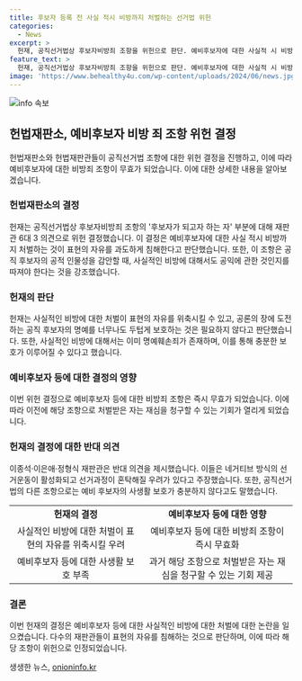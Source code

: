```yaml
---
title: 후보자 등록 전 사실 적시 비방까지 처벌하는 선거법 위헌
categories:
  - News
excerpt: >
  헌재, 공직선거법상 후보자비방죄 조항을 위헌으로 판단. 예비후보자에 대한 사실적 시 비방까지 처벌하는 것은 표현의 자유를 과도하게 침해 판단. 사실 적시 명예훼손죄가 있을 때 공론의 장에 뛰어든 사람의 명예를 더 두텁게 보호할 필요는 없다고 밝혔으며, 해당 조항의 결과는 즉시 무효가 됐다.
feature_text: >
  헌재, 공직선거법상 후보자비방죄 조항을 위헌으로 판단. 예비후보자에 대한 사실적 시 비방까지 처벌하는 것은 표현의 자유를 과도하게 침해 판단. 사실 적시 명예훼손죄가 있을 때 공론의 장에 뛰어든 사람의 명예를 더 두텁게 보호할 필요는 없다고 밝혔으며, 해당 조항의 결과는 즉시 무효가 됐다.
image: 'https://www.behealthy4u.com/wp-content/uploads/2024/06/news.jpg'
---
```


<p><img src="https://www.behealthy4u.com/wp-content/uploads/2024/06/news.jpg" alt="info 속보" /></p>

<h2 data-ke-size="size26">헌법재판소, 예비후보자 비방 죄 조항 위헌 결정</h2>

<p data-ke-size="size16">헌법재판소와 헌법재판관들이 공직선거법 조항에 대한 위헌 결정을 진행하고, 이에 따라 예비후보자에 대한 비방죄 조항이 무효가 되었습니다. 이에 대한 상세한 내용을 알아보겠습니다.</p>

<h3>헌법재판소의 결정</h3>

<p data-ke-size="size16">헌재는 공직선거법상 후보자비방죄 조항의 '후보자가 되고자 하는 자' 부분에 대해 재판관 6대 3 의견으로 위헌 결정했습니다. 이 결정은 예비후보자에 대한 사실 적시 비방까지 처벌하는 것이 표현의 자유를 과도하게 침해한다고 판단했습니다. 또한, 이 조항은 공직 후보자의 공적 인물성을 감안할 때, 사실적인 비방에 대해서도 공익에 관한 것인지를 따져야 한다는 것을 강조했습니다.</p>

<h3>헌재의 판단</h3>

<p data-ke-size="size16">헌재는 사실적인 비방에 대한 처벌이 표현의 자유를 위축시킬 수 있고, 공론의 장에 도전하는 공직 후보자의 명예를 너무나도 두텁게 보호하는 것은 필요하지 않다고 판단했습니다. 또한, 사실적인 비방에 대해서는 이미 명예훼손죄가 존재하며, 이를 통해 충분한 보호가 이루어질 수 있다고 했습니다.</p>

<h3>예비후보자 등에 대한 결정의 영향</h3>

<p data-ke-size="size16">이번 위헌 결정으로 예비후보자 등에 대한 비방죄 조항은 즉시 무효가 되었습니다. 이에 따라 이전에 해당 조항으로 처벌받은 자는 재심을 청구할 수 있는 기회가 열리게 되었습니다.</p>

<h3>헌재의 결정에 대한 반대 의견</h3>

<p data-ke-size="size16">이종석·이은애·정형식 재판관은 반대 의견을 제시했습니다. 이들은 네거티브 방식의 선거운동이 활성화되고 선거과정이 혼탁해질 우려가 있다고 주장했습니다. 또한, 공직선거법의 다른 조항으로는 예비 후보자의 사생활 보호가 충분하지 않다고도 말했습니다.</p>

<table>
    <tr>
        <td style="text-align: center; height: 17px;"><b>헌재의 결정</b></td>
        <td style="text-align: center; height: 17px;"><b>예비후보자 등에 대한 영향</b></td>
    </tr>
    <tr>
        <td style="text-align: center; height: 17px;">사실적인 비방에 대한 처벌이 표현의 자유를 위축시킬 우려</td>
        <td style="text-align: center; height: 17px;">예비후보자 등에 대한 비방죄 조항이 즉시 무효화</td>
    </tr>
    <tr>
        <td style="text-align: center; height: 17px;">예비후보자 등에 대한 사생활 보호 부족</td>
        <td style="text-align: center; height: 17px;">과거 해당 조항으로 처벌받은 자는 재심을 청구할 수 있는 기회 제공</td>
    </tr>
</table>

<h3>결론</h3>

<p data-ke-size="size16">이번 헌재의 결정은 예비후보자 등에 대한 사실적인 비방에 대한 처벌에 대한 논란을 일으켰습니다. 다수의 재판관들이 표현의 자유를 침해하는 것으로 판단하며, 이에 따라 해당 조항이 위헌으로 인정되었습니다.</p>
생생한 뉴스, <a href="https://onioninfo.kr" rel="dofollow">onioninfo.kr</a>


